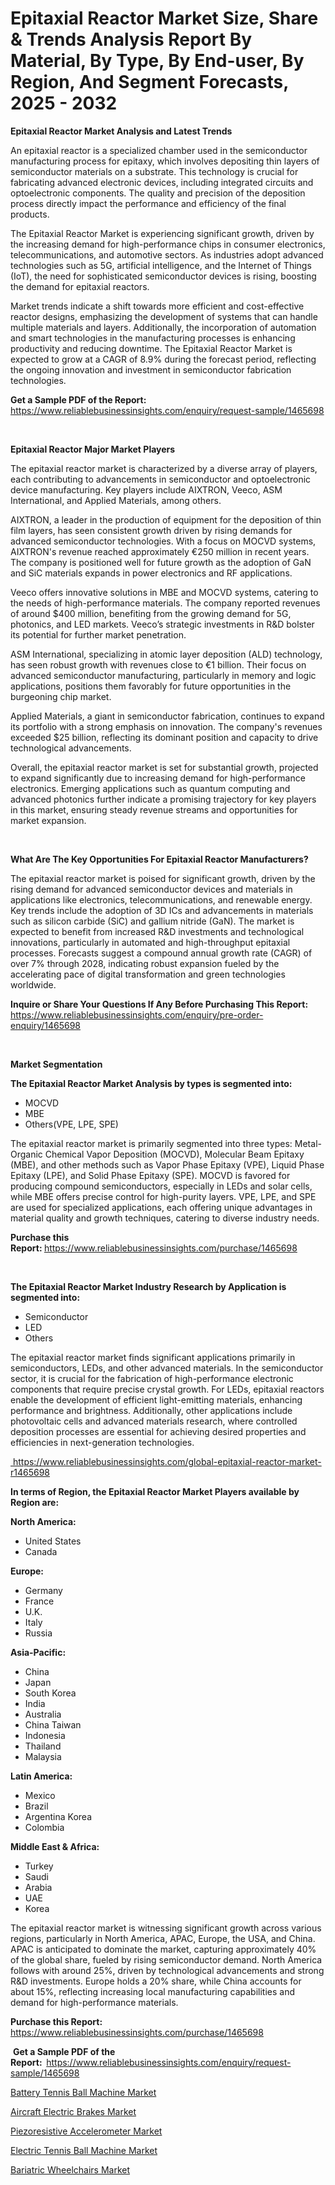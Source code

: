 <p><h1>Epitaxial Reactor Market Size, Share & Trends Analysis Report By Material, By Type, By End-user, By Region, And Segment Forecasts, 2025 - 2032</h1></p><p><strong>Epitaxial Reactor Market Analysis and Latest Trends</strong></p>
<p><p>An epitaxial reactor is a specialized chamber used in the semiconductor manufacturing process for epitaxy, which involves depositing thin layers of semiconductor materials on a substrate. This technology is crucial for fabricating advanced electronic devices, including integrated circuits and optoelectronic components. The quality and precision of the deposition process directly impact the performance and efficiency of the final products.</p><p>The Epitaxial Reactor Market is experiencing significant growth, driven by the increasing demand for high-performance chips in consumer electronics, telecommunications, and automotive sectors. As industries adopt advanced technologies such as 5G, artificial intelligence, and the Internet of Things (IoT), the need for sophisticated semiconductor devices is rising, boosting the demand for epitaxial reactors. </p><p>Market trends indicate a shift towards more efficient and cost-effective reactor designs, emphasizing the development of systems that can handle multiple materials and layers. Additionally, the incorporation of automation and smart technologies in the manufacturing processes is enhancing productivity and reducing downtime. The Epitaxial Reactor Market is expected to grow at a CAGR of 8.9% during the forecast period, reflecting the ongoing innovation and investment in semiconductor fabrication technologies.</p></p>
<p><strong>Get a Sample PDF of the Report:&nbsp;</strong> <a href="https://www.reliablebusinessinsights.com/enquiry/request-sample/1465698?utm_campaign=97&utm_medium=2&utm_source=Github&utm_content=ia&utm_term=11042025&utm_id=epitaxial-reactor">https://www.reliablebusinessinsights.com/enquiry/request-sample/1465698</a></p>
<p>&nbsp;</p>
<p><strong>Epitaxial Reactor Major Market Players</strong></p>
<p><p>The epitaxial reactor market is characterized by a diverse array of players, each contributing to advancements in semiconductor and optoelectronic device manufacturing. Key players include AIXTRON, Veeco, ASM International, and Applied Materials, among others.</p><p>AIXTRON, a leader in the production of equipment for the deposition of thin film layers, has seen consistent growth driven by rising demands for advanced semiconductor technologies. With a focus on MOCVD systems, AIXTRON's revenue reached approximately €250 million in recent years. The company is positioned well for future growth as the adoption of GaN and SiC materials expands in power electronics and RF applications.</p><p>Veeco offers innovative solutions in MBE and MOCVD systems, catering to the needs of high-performance materials. The company reported revenues of around $400 million, benefiting from the growing demand for 5G, photonics, and LED markets. Veeco’s strategic investments in R&D bolster its potential for further market penetration.</p><p>ASM International, specializing in atomic layer deposition (ALD) technology, has seen robust growth with revenues close to €1 billion. Their focus on advanced semiconductor manufacturing, particularly in memory and logic applications, positions them favorably for future opportunities in the burgeoning chip market.</p><p>Applied Materials, a giant in semiconductor fabrication, continues to expand its portfolio with a strong emphasis on innovation. The company's revenues exceeded $25 billion, reflecting its dominant position and capacity to drive technological advancements.</p><p>Overall, the epitaxial reactor market is set for substantial growth, projected to expand significantly due to increasing demand for high-performance electronics. Emerging applications such as quantum computing and advanced photonics further indicate a promising trajectory for key players in this market, ensuring steady revenue streams and opportunities for market expansion.</p></p>
<p>&nbsp;</p>
<p><strong>What Are The Key Opportunities For Epitaxial Reactor Manufacturers?</strong></p>
<p><p>The epitaxial reactor market is poised for significant growth, driven by the rising demand for advanced semiconductor devices and materials in applications like electronics, telecommunications, and renewable energy. Key trends include the adoption of 3D ICs and advancements in materials such as silicon carbide (SiC) and gallium nitride (GaN). The market is expected to benefit from increased R&D investments and technological innovations, particularly in automated and high-throughput epitaxial processes. Forecasts suggest a compound annual growth rate (CAGR) of over 7% through 2028, indicating robust expansion fueled by the accelerating pace of digital transformation and green technologies worldwide.</p></p>
<p><strong>Inquire or Share Your Questions If Any Before Purchasing This Report:</strong> <a href="https://www.reliablebusinessinsights.com/enquiry/pre-order-enquiry/1465698?utm_campaign=97&utm_medium=2&utm_source=Github&utm_content=ia&utm_term=11042025&utm_id=epitaxial-reactor">https://www.reliablebusinessinsights.com/enquiry/pre-order-enquiry/1465698</a></p>
<p>&nbsp;</p>
<p><strong>Market Segmentation</strong></p>
<p><strong>The Epitaxial Reactor Market Analysis by types is segmented into:</strong></p>
<p><ul><li>MOCVD</li><li>MBE</li><li>Others(VPE, LPE, SPE)</li></ul></p>
<p><p>The epitaxial reactor market is primarily segmented into three types: Metal-Organic Chemical Vapor Deposition (MOCVD), Molecular Beam Epitaxy (MBE), and other methods such as Vapor Phase Epitaxy (VPE), Liquid Phase Epitaxy (LPE), and Solid Phase Epitaxy (SPE). MOCVD is favored for producing compound semiconductors, especially in LEDs and solar cells, while MBE offers precise control for high-purity layers. VPE, LPE, and SPE are used for specialized applications, each offering unique advantages in material quality and growth techniques, catering to diverse industry needs.</p></p>
<p><strong>Purchase this Report:&nbsp;</strong><a href="https://www.reliablebusinessinsights.com/purchase/1465698?utm_campaign=97&utm_medium=2&utm_source=Github&utm_content=ia&utm_term=11042025&utm_id=epitaxial-reactor">https://www.reliablebusinessinsights.com/purchase/1465698</a></p>
<p>&nbsp;</p>
<p><strong>The Epitaxial Reactor Market Industry Research by Application is segmented into:</strong></p>
<p><ul><li>Semiconductor</li><li>LED</li><li>Others</li></ul></p>
<p><p>The epitaxial reactor market finds significant applications primarily in semiconductors, LEDs, and other advanced materials. In the semiconductor sector, it is crucial for the fabrication of high-performance electronic components that require precise crystal growth. For LEDs, epitaxial reactors enable the development of efficient light-emitting materials, enhancing performance and brightness. Additionally, other applications include photovoltaic cells and advanced materials research, where controlled deposition processes are essential for achieving desired properties and efficiencies in next-generation technologies.</p></p>
<p><a href="https://www.reliablebusinessinsights.com/global-epitaxial-reactor-market-r1465698?utm_campaign=97&utm_medium=2&utm_source=Github&utm_content=ia&utm_term=11042025&utm_id=epitaxial-reactor">&nbsp;https://www.reliablebusinessinsights.com/global-epitaxial-reactor-market-r1465698</a></p>
<p><strong>In terms of Region, the Epitaxial Reactor Market Players available by Region are:</strong></p>
<p>
    <p> <strong> North America: </strong>
        <ul>
            <li>United States</li>
            <li>Canada</li>
        </ul>
        </p> 
    <p> <strong> Europe: </strong>
        <ul>
            <li>Germany</li>
            <li>France</li>
            <li>U.K.</li>
            <li>Italy</li>
            <li>Russia</li>
        </ul>
        </p> 
    <p> <strong> Asia-Pacific: </strong>
        <ul>
            <li>China</li>
            <li>Japan</li>
            <li>South Korea</li>
            <li>India</li>
            <li>Australia</li>
            <li>China Taiwan</li>
            <li>Indonesia</li>
            <li>Thailand</li>
            <li>Malaysia</li>
        </ul>
        </p> 
    <p> <strong> Latin America: </strong>
        <ul>
            <li>Mexico</li>
            <li>Brazil</li>
            <li>Argentina Korea</li>
            <li>Colombia</li>
        </ul>
        </p> 
    <p> <strong> Middle East & Africa: </strong>
        <ul>
            <li>Turkey</li>
            <li>Saudi</li>
            <li>Arabia</li>
            <li>UAE</li>
            <li>Korea</li>
        </ul>
    </p>
    </p>
<p><p>The epitaxial reactor market is witnessing significant growth across various regions, particularly in North America, APAC, Europe, the USA, and China. APAC is anticipated to dominate the market, capturing approximately 40% of the global share, fueled by rising semiconductor demand. North America follows with around 25%, driven by technological advancements and strong R&D investments. Europe holds a 20% share, while China accounts for about 15%, reflecting increasing local manufacturing capabilities and demand for high-performance materials.</p></p>
<p><strong>Purchase this Report: </strong><a href="https://www.reliablebusinessinsights.com/purchase/1465698?utm_campaign=97&utm_medium=2&utm_source=Github&utm_content=ia&utm_term=11042025&utm_id=epitaxial-reactor">https://www.reliablebusinessinsights.com/purchase/1465698</a></p>
<p>&nbsp;<strong>Get a Sample PDF of the Report:&nbsp;&nbsp;</strong><a href="https://www.reliablebusinessinsights.com/enquiry/request-sample/1465698?utm_campaign=97&utm_medium=2&utm_source=Github&utm_content=ia&utm_term=11042025&utm_id=epitaxial-reactor">https://www.reliablebusinessinsights.com/enquiry/request-sample/1465698</a></p>
<p><strong></strong></p>
<p><p><a href="https://github.com/mabutironaldo/Market-Research-Report-List-7/blob/main/battery-tennis-ball-machine-market.md?utm_campaign=97&utm_medium=2&utm_source=Github&utm_content=ia&utm_term=11042025&utm_id=epitaxial-reactor">Battery Tennis Ball Machine Market</a></p><p><a href="https://github.com/arocasanzib6/Market-Research-Report-List-1/blob/main/aircraft-electric-brakes-market.md?utm_campaign=97&utm_medium=2&utm_source=Github&utm_content=ia&utm_term=11042025&utm_id=epitaxial-reactor">Aircraft Electric Brakes Market</a></p><p><a href="https://github.com/guneycigdem35/Market-Research-Report-List-5/blob/main/piezoresistive-accelerometer-market.md?utm_campaign=97&utm_medium=2&utm_source=Github&utm_content=ia&utm_term=11042025&utm_id=epitaxial-reactor">Piezoresistive Accelerometer Market</a></p><p><a href="https://github.com/AshikRahman991/Market-Research-Report-List-2/blob/main/electric-tennis-ball-machine-market.md?utm_campaign=97&utm_medium=2&utm_source=Github&utm_content=ia&utm_term=11042025&utm_id=epitaxial-reactor">Electric Tennis Ball Machine Market</a></p><p><a href="https://github.com/HobertDavis43/Market-Research-Report-List-2/blob/main/bariatric-wheelchairs-market.md?utm_campaign=97&utm_medium=2&utm_source=Github&utm_content=ia&utm_term=11042025&utm_id=epitaxial-reactor">Bariatric Wheelchairs Market</a></p></p>